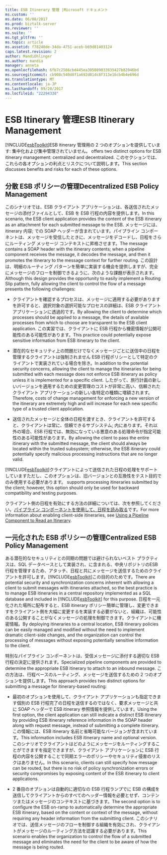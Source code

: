```yaml
---
title: ESB Itinerary 管理 |Microsoft ドキュメント
ms.custom: ''
ms.date: 06/08/2017
ms.prod: biztalk-server
ms.reviewer: ''
ms.suite: ''
ms.tgt_pltfrm: ''
ms.topic: article
ms.assetid: f78240de-34da-4751-aceb-b69d81403124
caps.latest.revision: 2
author: MandiOhlinger
ms.author: mandia
manager: anneta
ms.openlocfilehash: 6fb7c2566cbd445ea305089033935427b82046bd
ms.sourcegitcommit: cb908c540d8f1a692d01dc8f313e16cb4b4e696d
ms.translationtype: MT
ms.contentlocale: ja-JP
ms.lasthandoff: 09/20/2017
ms.locfileid: "22294338"
---
```

# <a name="esb-itinerary-management"></a><span data-ttu-id="6397d-102">ESB Itinerary 管理</span><span class="sxs-lookup"><span data-stu-id="6397d-102">ESB Itinerary Management</span></span>
[!INCLUDE[esbToolkit](../includes/esbtoolkit-md.md)]<span data-ttu-id="6397d-103">ESB itinerary 管理用の 2 つのオプションを提供しています: 集中化および集中管理されていません。</span><span class="sxs-lookup"><span data-stu-id="6397d-103"> offers two distinct options for ESB itinerary management: centralized and decentralized.</span></span> <span data-ttu-id="6397d-104">このセクションでは、これらの各オプションの利点とリスクについて説明します。</span><span class="sxs-lookup"><span data-stu-id="6397d-104">This section discusses benefits and risks for each of these options.</span></span>  
  
## <a name="decentralized-esb-policy-management"></a><span data-ttu-id="6397d-105">分散 ESB ポリシーの管理</span><span class="sxs-lookup"><span data-stu-id="6397d-105">Decentralized ESB Policy Management</span></span>  
 <span data-ttu-id="6397d-106">このシナリオでは、ESB クライアント アプリケーションは、各送信されたメッセージの添付ファイルとして、ESB を ESB 行程の内容を提供します。</span><span class="sxs-lookup"><span data-stu-id="6397d-106">In this scenario, the ESB client application provides the content of the ESB itinerary as an attachment for each submitted message to the ESB.</span></span> <span data-ttu-id="6397d-107">メッセージには、itinerary 内容; での SOAP ヘッダーが含まれています。パイプライン コンポーネントは、メッセージを受信したときに、メッセージをデコードし、日程をさらにルーティング メッセージ コンテキストに昇格させます。</span><span class="sxs-lookup"><span data-stu-id="6397d-107">The message contains a SOAP header with the itinerary contents; when a pipeline component receives the message, it decodes the message, and then it promotes the itinerary to the message context for further routing.</span></span> <span data-ttu-id="6397d-108">この設計は、明細のルーティング パターンを簡単に実装する機会を提供しますが、完全にメッセージのフローを制御できるように、次のような課題が表示されます。</span><span class="sxs-lookup"><span data-stu-id="6397d-108">Although this design provides the opportunity to easily implement a Routing Slip pattern, fully allowing the client to control the flow of a message presents the following challenges:</span></span>  
  
-   <span data-ttu-id="6397d-109">クライアントを確認するプロセスは、メッセージに適用する必要がありますを許可すると、選択対象の選択可能なプロセスの詳細は、ESB クライアント アプリケーションに透過的です。</span><span class="sxs-lookup"><span data-stu-id="6397d-109">By allowing the client to determine which processes should be applied to a message, the details of available processes from which to choose are transparent to the ESB client application.</span></span> <span data-ttu-id="6397d-110">この実習では、クライアントに ESB 行程から機密情報が公開可能性のある可能性があります。</span><span class="sxs-lookup"><span data-stu-id="6397d-110">This practice could potentially expose sensitive information from ESB itinerary to the client.</span></span>  
  
-   <span data-ttu-id="6397d-111">潜在的なセキュリティ上の問題だけでなくメッセージごとに送信中の日程を管理するクライアントは強制されません ESB 行程ポリシーとして特定のクライアントで実装されている場合を除き。</span><span class="sxs-lookup"><span data-stu-id="6397d-111">In addition to the potential security concerns, allowing the client to manage the itineraries for being submitted with each message does not enforce ESB itinerary as policy unless it is implemented for a specific client.</span></span> <span data-ttu-id="6397d-112">したがって、旅行計画の新しいバージョンを適用するための変更管理のコストが非常に高い、信頼されたクライアント アプリケーションの新しい各特定の種類に増額されます。</span><span class="sxs-lookup"><span data-stu-id="6397d-112">Therefore, costs of change management for enforcing a new version of the itinerary are extremely high and will increase for each new specific type of a trusted client application.</span></span>  
  
-   <span data-ttu-id="6397d-113">送信されたメッセージと全体の日程を渡すとき、クライアントを許可すると、クライアントは常に、信頼できるサブシステム; 内にあります。それ以外の場合、ESB 行程では、無効になっている悪意のある処理命令が指定可能性のある可能性があります。</span><span class="sxs-lookup"><span data-stu-id="6397d-113">By allowing the client to pass the entire itinerary with the submitted message, the client should always be located within the trusted subsystem; otherwise, the ESB itinerary could potentially specify malicious processing instructions that are no longer valid.</span></span>  
  
 [!INCLUDE[esbToolkit](../includes/esbtoolkit-md.md)]<span data-ttu-id="6397d-114">クライアントによって送信された日程の処理をサポートしていますただし、このオプションは、旧バージョンとの互換性をテスト目的でのみ使用する必要があります。</span><span class="sxs-lookup"><span data-stu-id="6397d-114"> supports processing itineraries submitted by the client; however, this option should only be used for backward compatibility and testing purposes.</span></span>  
  
 <span data-ttu-id="6397d-115">クライアント側の日程を有効にする方法の詳細については、次を参照してください。[パイプライン コンポーネントを使用して、日程を読み取る](../esb-toolkit/using-a-pipeline-component-to-read-an-itinerary.md)です。</span><span class="sxs-lookup"><span data-stu-id="6397d-115">For more information about enabling client-side itineraries, see [Using a Pipeline Component to Read an Itinerary](../esb-toolkit/using-a-pipeline-component-to-read-an-itinerary.md).</span></span>  
  
## <a name="centralized-esb-policy-management"></a><span data-ttu-id="6397d-116">一元化された ESB ポリシーの管理</span><span class="sxs-lookup"><span data-stu-id="6397d-116">Centralized ESB Policy Management</span></span>  
 <span data-ttu-id="6397d-117">ある潜在的なセキュリティとの同期の問題では避けられないベスト プラクティスは、SQL データベースとして実装され、に含まれる、中央リポジトリのESB行程を管理するため、アタッチ、日程と共にメッセージを送信するためのクライアントを許可します。[!INCLUDE[esbToolkit](../includes/esbtoolkit-md.md)]この目的のためです。</span><span class="sxs-lookup"><span data-stu-id="6397d-117">There are potential security and synchronization concerns inherent with allowing a client to submit messages with itineraries attached, so the best practice is to manage ESB itineraries in a central repository implemented as a SQL database and included in [!INCLUDE[esbToolkit](../includes/esbtoolkit-md.md)] for this purpose.</span></span> <span data-ttu-id="6397d-118">日程を一元化された場所に配布すると、ESB itinerary ポリシー簡単に管理し、変更できますをクライアント側を大幅に変更するを実装する必要がないと、組織は、可能性のある公開することがなくメッセージの処理を制御できます。クライアントに機密情報。</span><span class="sxs-lookup"><span data-stu-id="6397d-118">By deploying itineraries to a central location, ESB itinerary policies can be easily managed and modified without the need to implement dramatic client-side changes, and the organization can control the processing of messages without exposing potentially sensitive information to the client.</span></span>  
  
 <span data-ttu-id="6397d-119">特別なパイプライン コンポーネントは、受信メッセージに添付する適切な ESB 行程の決定に提供されます。</span><span class="sxs-lookup"><span data-stu-id="6397d-119">Specialized pipeline components are provided to determine the appropriate ESB itinerary to attach to an inbound message.</span></span> <span data-ttu-id="6397d-120">この方法は、行程ベースのルーティング、メッセージを送信するための 2 つのオプションを提供します。</span><span class="sxs-lookup"><span data-stu-id="6397d-120">This approach provides two distinct options for submitting a message for itinerary-based routing:</span></span>  
  
-   <span data-ttu-id="6397d-121">最初のオプションを使用して、クライアント アプリケーションも指定できます個別の ESB 行程完了の日程を送信するのではなく、要求メッセージと共に SOAP ヘッダーで ESB itinerary 参照情報を提供しています。</span><span class="sxs-lookup"><span data-stu-id="6397d-121">Using the first option, the client application can still indicate a distinct ESB itinerary by providing ESB itinerary reference information in the SOAP header along with request message, instead of submitting a complete itinerary.</span></span> <span data-ttu-id="6397d-122">この情報には、ESB itinerary 名前と省略可能なバージョンが含まれています。</span><span class="sxs-lookup"><span data-stu-id="6397d-122">This information includes ESB itinerary name and optional version.</span></span> <span data-ttu-id="6397d-123">このシナリオでクライアントはどのようにメッセージをルーティングすることができますを指定できますが、クライアント アプリケーションに ESB 行程の内容を公開することで同期エラーのポリシーやセキュリティ侵害のリスクはありません。</span><span class="sxs-lookup"><span data-stu-id="6397d-123">In this scenario, clients can still specify how message can be routed, but there is no risk of policy synchronization errors or security compromises by exposing content of the ESB itinerary to client applications.</span></span>  
  
-   <span data-ttu-id="6397d-124">2 番目のオプションは自動的に適切なの ESB 行程ランプでに ESB の構成を送信してクライアントからのすべてのヘッダー情報を必要とせず、コンテンツまたはメッセージのコンテキストに基づきます。</span><span class="sxs-lookup"><span data-stu-id="6397d-124">The second option is to configure the ESB on-ramp to automatically determine the appropriate ESB itinerary, based on the content or context of the message, without requiring any header information from the submitting client.</span></span> <span data-ttu-id="6397d-125">このシナリオでは、送信メッセージのフローを制御する組織を有効にされ、クライアントがメッセージのルーティング方法を認識する必要があります。</span><span class="sxs-lookup"><span data-stu-id="6397d-125">This scenario enables the organization to control the flow of a submitted message and eliminates the need for the client to be aware of how the message is being routed.</span></span>